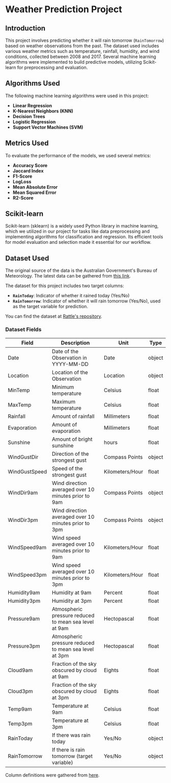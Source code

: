 # Weather Prediction Project

## Introduction
This project involves predicting whether it will rain tomorrow (`RainTomorrow`) based on weather observations from the past. The dataset used includes various weather metrics such as temperature, rainfall, humidity, and wind conditions, collected between 2008 and 2017. Several machine learning algorithms were implemented to build predictive models, utilizing Scikit-learn for preprocessing and evaluation.

## Algorithms Used
The following machine learning algorithms were used in this project:
- **Linear Regression**
- **K-Nearest Neighbors (KNN)**
- **Decision Trees**
- **Logistic Regression**
- **Support Vector Machines (SVM)**

## Metrics Used
To evaluate the performance of the models, we used several metrics:
- **Accuracy Score**
- **Jaccard Index**
- **F1-Score**
- **LogLoss**
- **Mean Absolute Error**
- **Mean Squared Error**
- **R2-Score**

## Scikit-learn
Scikit-learn (sklearn) is a widely used Python library in machine learning, which we utilized in our project for tasks like data preprocessing and implementing algorithms for classification and regression. Its efficient tools for model evaluation and selection made it essential for our workflow.

## Dataset Used
The original source of the data is the Australian Government's Bureau of Meteorology. The latest data can be gathered from [this link](http://www.bom.gov.au/climate/dwo/).

The dataset for this project includes two target columns:
- **`RainToday`**: Indicator of whether it rained today (Yes/No)
- **`RainTomorrow`**: Indicator of whether it will rain tomorrow (Yes/No), used as the target variable for prediction.

You can find the dataset at [Rattle's repository](https://bitbucket.org/kayontoga/rattle/src/master/data/weatherAUS.RData).

### Dataset Fields
| Field          | Description                                                            | Unit             | Type   |
|----------------|------------------------------------------------------------------------|------------------|--------|
| Date           | Date of the Observation in YYYY-MM-DD                                  | Date             | object |
| Location       | Location of the Observation                                            | Location         | object |
| MinTemp        | Minimum temperature                                                    | Celsius          | float  |
| MaxTemp        | Maximum temperature                                                    | Celsius          | float  |
| Rainfall       | Amount of rainfall                                                     | Millimeters      | float  |
| Evaporation    | Amount of evaporation                                                  | Millimeters      | float  |
| Sunshine       | Amount of bright sunshine                                              | hours            | float  |
| WindGustDir    | Direction of the strongest gust                                        | Compass Points   | object |
| WindGustSpeed  | Speed of the strongest gust                                            | Kilometers/Hour  | float  |
| WindDir9am     | Wind direction averaged over 10 minutes prior to 9am                   | Compass Points   | object |
| WindDir3pm     | Wind direction averaged over 10 minutes prior to 3pm                   | Compass Points   | object |
| WindSpeed9am   | Wind speed averaged over 10 minutes prior to 9am                       | Kilometers/Hour  | float  |
| WindSpeed3pm   | Wind speed averaged over 10 minutes prior to 3pm                       | Kilometers/Hour  | float  |
| Humidity9am    | Humidity at 9am                                                        | Percent          | float  |
| Humidity3pm    | Humidity at 3pm                                                        | Percent          | float  |
| Pressure9am    | Atmospheric pressure reduced to mean sea level at 9am                  | Hectopascal      | float  |
| Pressure3pm    | Atmospheric pressure reduced to mean sea level at 3pm                  | Hectopascal      | float  |
| Cloud9am       | Fraction of the sky obscured by cloud at 9am                           | Eights           | float  |
| Cloud3pm       | Fraction of the sky obscured by cloud at 3pm                           | Eights           | float  |
| Temp9am        | Temperature at 9am                                                     | Celsius          | float  |
| Temp3pm        | Temperature at 3pm                                                     | Celsius          | float  |
| RainToday      | If there was rain today                                                | Yes/No           | object |
| RainTomorrow   | If there is rain tomorrow (target variable)                            | Yes/No           | object |

Column definitions were gathered from [here](http://www.bom.gov.au/climate/dwo/IDCJDW0000.shtml).
